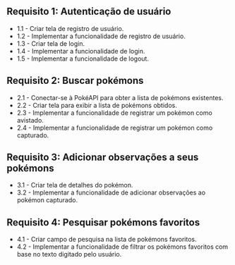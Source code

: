 ## Requisito 1: Autenticação de usuário

- 1.1 - Criar tela de registro de usuário.
- 1.2 - Implementar a funcionalidade de registro de usuário.
- 1.3 - Criar tela de login.
- 1.4 - Implementar a funcionalidade de login.
- 1.5 - Implementar a funcionalidade de logout.

## Requisito 2: Buscar pokémons

- 2.1 - Conectar-se à PokéAPI para obter a lista de pokémons existentes.
- 2.2 - Criar tela para exibir a lista de pokémons obtidos.
- 2.3 - Implementar a funcionalidade de registrar um pokémon como avistado.
- 2.4 - Implementar a funcionalidade de registrar um pokémon como capturado.

## Requisito 3: Adicionar observações a seus pokémons

- 3.1 - Criar tela de detalhes do pokémon.
- 3.2 - Implementar a funcionalidade de adicionar observações ao pokémon capturado.

## Requisito 4: Pesquisar pokémons favoritos

- 4.1 - Criar campo de pesquisa na lista de pokémons favoritos.
- 4.2 - Implementar a funcionalidade de filtrar os pokémons favoritos com base no texto digitado pelo usuário.

